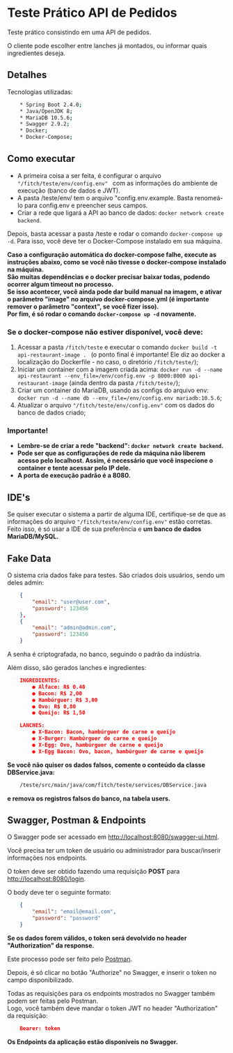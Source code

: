 # Teste Prático API de Pedidos

Teste prático consistindo em uma API de pedidos.

O cliente pode escolher entre lanches já montados, ou informar quais ingredientes deseja.

## Detalhes

Tecnologias utilizadas:

```bash
    * Spring Boot 2.4.0;
    * Java/OpenJDK 8;
    * MariaDB 10.5.6;
    * Swagger 2.9.2;
    * Docker;
    * Docker-Compose;
```

## Como executar

* A primeira coisa a ser feita, é configurar o arquivo ```"/fitch/teste/env/config.env" ``` com as informações do ambiente de execução (banco de dados e JWT).
* A pasta /teste/env/ tem o arquivo "config.env.example. Basta renomeá-lo para config.env e preencher seus campos.
* Criar a rede que ligará a API ao banco de dados: `docker network create backend`.

Depois, basta acessar a pasta /teste e rodar o comando `docker-compose up -d`. Para isso, você deve ter o Docker-Compose instalado em sua máquina.

**Caso a configuração automática do docker-compose falhe, execute as instruções abaixo, como se você não tivesse o docker-compose instalado na máquina.**
**<br>São muitas dependências e o docker precisar baixar todas, podendo ocorrer algum timeout no processo. <br>Se isso acontecer, você ainda pode dar build manual na imagem, e ativar o parâmetro "image" no arquivo docker-compose.yml (é importante remover o parâmetro "context", se você fizer isso).**
**<br>Por fim, é só rodar o comando `docker-compose up -d` novamente.** 

### Se o docker-compose não estiver disponível, você deve:

1. Acessar a pasta `/fitch/teste` e executar o comando `docker build -t api-restaurant-image . ` (o ponto final é importante! Ele diz ao docker a localização do Dockerfile - no caso, o diretório `/fitch/teste/`);
1. Iniciar um container com a imagem criada acima: `docker run -d --name api-restaurant --env_file=/env/config.env -p 8000:8000 api-restaurant-image` (ainda dentro da pasta `/fitch/teste/`);
1. Criar um container do MariaDB, usando as configs do arquivo env: `docker run -d --name db --env_file=/env/config.env mariadb:10.5.6`;
1. Atualizar o arquivo `"/fitch/teste/env/config.env"` com os dados do banco de dados criado;

### Importante!
- **Lembre-se de criar a rede "backend": `docker network create backend`.**<br>
- **Pode ser que as configurações de rede da máquina não liberem acesso pelo localhost. Assim, é necessário que você inspecione o container e tente acessar pelo IP dele.**<br>
- **A porta de execução padrão é a 8080.**

## IDE's

Se quiser executar o sistema a partir de alguma IDE, certifique-se de que as informações do arquivo `"/fitch/teste/env/config.env"` estão corretas.<br>
Feito isso, é só usar a IDE de sua preferência e **um banco de dados MariaDB/MySQL.**

## Fake Data
O sistema cria dados fake para testes. São criados dois usuários, sendo um deles admin:

```json
    {
        "email": "user@user.com",
        "password": 123456
    },
    {
        "email": "admin@admin.com",
        "password": 123456
    }
```

A senha é criptografada, no banco, seguindo o padrão da indústria.

Além disso, são gerados lanches e ingredientes:

```json
    INGREDIENTES:
        ● Alface: R$ 0.40
        ● Bacon: R$ 2,00
        ● Hambúrguer: R$ 3,00
        ● Ovo: R$ 0,80
        ● Queijo: R$ 1,50

    LANCHES:
        ● X-Bacon: Bacon, hambúrguer de carne e queijo
        ● X-Burger: Hambúrguer de carne e queijo
        ● X-Egg: Ovo, hambúrguer de carne e queijo
        ● X-Egg Bacon: Ovo, bacon, hambúrguer de carne e queijo
```

**Se você não quiser os dados falsos, comente o conteúdo da classe DBService.java:**

```bash
    /teste/src/main/java/com/fitch/teste/services/DBService.java
```

**e remova os registros falsos do banco, na tabela users.**

## Swagger, Postman & Endpoints
O Swagger pode ser acessado em [http://localhost:8080/swagger-ui.html](http://localhost:8080/swagger-ui.html).

Você precisa ter um token de usuário ou administrador para buscar/inserir informações nos endpoints.

O token deve ser obtido fazendo uma requisição **POST** para [http://localhost:8080/login](http://localhost:8080/login).

O body deve ter o seguinte formato:

```json
    {
        "email": "email@email.com",
        "password": "password"
    }
```
**Se os dados forem válidos, o token será devolvido no header "Authorization" da response.**

Este processo pode ser feito pelo [Postman](https://postman.com).

Depois, é só clicar no botão "Authorize" no Swagger, e inserir o token no campo disponibilizado.

Todas as requisições para os endpoints mostrados no Swagger também podem ser feitas pelo Postman. <br>
Logo, você também deve mandar o token JWT no header "Authorization" da requisição:

```json
    Bearer: token
```

**Os Endpoints da aplicação estão disponíveis no Swagger.**